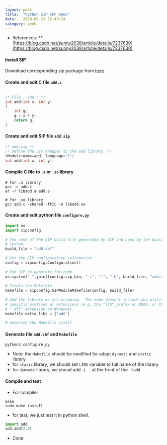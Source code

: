 ```yaml
---
layout: post
title:  "Python SIP CPP Demo"
date:   2020-06-23 15:49:24
category: geek
---
```



* References:
  ** [https://blog.csdn.net/sunny2038/article/details/7237630](https://blog.csdn.net/sunny2038/article/details/7237630)

#### Install SIP

Download corresponding sip package from [here](https://riverbankcomputing.com/software/sip/download)

#### Create and edit C file `add.c`

```C

/* File : add.c */
int add(int x, int y) 
{  
	int g;  
	g = x + y;
	return g;
}
```

#### Create and edit SIP file `add.sip`

```C
/* add.sip */
/* Define the SIP wrapper to the add library. */
%Module(name=add, language="C")
int add(int x, int y);
```

#### Compile C file to `.a` or `.so` library

```Shell
# For .a library
gcc -c add.c
ar -r libadd.a add.o
```

```Shell
# For .so library
gcc add.c -shared -fPIC -o libadd.so
```

#### Create and edit python file `configure.py`

```Python
import os
import sipconfig
 
# The name of the SIP build file generated by SIP and used by the build
# system.
build_file = "add.sbf"
 
# Get the SIP configuration information.
config = sipconfig.Configuration()
 
# Run SIP to generate the code.
os.system(" ".join([config.sip_bin, "-c", ".", "-b", build_file, "add.sip"]))
 
# Create the Makefile.
makefile = sipconfig.SIPModuleMakefile(config, build_file)
 
# Add the library we are wrapping.  The name doesn't include any platform
# specific prefixes or extensions (e.g. the "lib" prefix on UNIX, or the
# ".dll" extension on Windows).
makefile.extra_libs = ["add"]
 
# Generate the Makefile itself.
```

#### Generate file `add.sbf` and `Makefile`

```Shell
python3 configure.py
```
* Note: the `Makefile` should be modified for adapt `dynamic` and `static` library
* for `static` library, we should set `LIBS` variable to full name of the library.
* for `dynamic` library, we shoud add `-L .` at the front of the `-ladd`

#### Compile and test

* For compile:
```Shell
make
sudo make install
```

* for test, we just test it in python shell.
```Python
import add
add.add(2,3)
```

* Done.